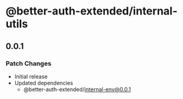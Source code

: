 # @better-auth-extended/internal-utils

## 0.0.1

### Patch Changes

- Initial release
- Updated dependencies
  - @better-auth-extended/internal-env@0.0.1
